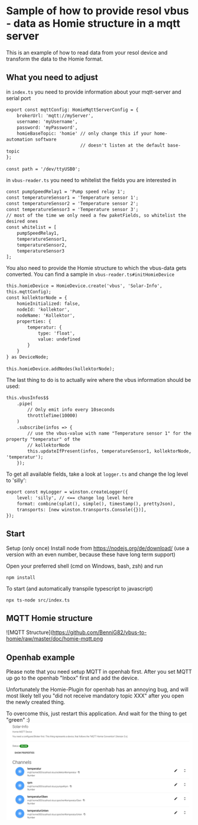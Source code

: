 # Sample of how to provide resol vbus - data as Homie structure in a mqtt server
This is an example of how to read data from your resol device and transform the data
to the Homie format.

## What you need to adjust
in ```index.ts``` you need to provide information about your mqtt-server and serial port 
```
export const mqttConfig: HomieMqttServerConfig = {
    brokerUrl: 'mqtt://myServer',
    username: 'myUsername',
    password: 'myPassword',
    homieBaseTopic: 'homie' // only change this if your home-automation software
                            // doesn't listen at the default base-topic
};

const path = '/dev/ttyUSB0';
```

in ```vbus-reader.ts``` you need to whitelist the fields you are interested in
```
const pumpSpeedRelay1 = 'Pump speed relay 1';
const temperatureSensor1 = 'Temperature sensor 1';
const temperatureSensor2 = 'Temperature sensor 2';
const temperatureSensor3 = 'Temperature sensor 3';
// most of the time we only need a few paketFields, so whitelist the desired ones
const whitelist = [
    pumpSpeedRelay1,
    temperatureSensor1,
    temperatureSensor2,
    temperatureSensor3
];
```
You also need to provide the Homie structure to which the vbus-data gets converted. 
You can find a sample in ```vbus-reader.ts#initHomieDevice```  
```
this.homieDevice = HomieDevice.create('vbus', 'Solar-Info', this.mqttConfig);
const kollektorNode = {
    homieInitialized: false,
    nodeId: 'kollektor',
    nodeName: 'Kollektor',
    properties: {
        temperatur: {
            type: 'float',
            value: undefined
        }
    }
} as DeviceNode;

this.homieDevice.addNodes(kollektorNode);
```
The last thing to do is to actually wire where the vbus information should be used:
```
this.vbusInfos$$
    .pipe(
        // Only emit info every 10seconds
        throttleTime(10000)
    )
    .subscribe(infos => {
        // use the vbus-value with name "Temperature sensor 1" for the property "temperatur" of the
        // kollektorNode 
        this.updateIfPresent(infos, temperatureSensor1, kollektorNode, 'temperatur');
    });
```

To get all available fields, take a look at ```logger.ts``` and change the log level to 'silly':
```
export const myLogger = winston.createLogger({
    level: 'silly', // <== change log level here
    format: combine(splat(), simple(), timestamp(), prettyJson),
    transports: [new winston.transports.Console({})],
});

```

## Start
Setup (only once)
Install node from https://nodejs.org/de/download/ 
(use a version with an even number, because these have long term support)

Open your preferred shell (cmd on Windows, bash, zsh) and run
```
npm install
```

To start (and automatically transpile typescript to javascript)
```
npx ts-node src/index.ts
```

## MQTT Homie structure
![MQTT Structure](https://github.com/BenniG82/vbus-to-homie/raw/master/doc/homie-mqtt.png

## Openhab example
Please note that you need setup MQTT in openhab first. After you set MQTT up go to the openhab "Inbox" first and 
add the device.

Unfortunately the Homie-Plugin for openhab has an annoying bug, and will most likely tell you 
"did not receive mandatory topic XXX" after you open the newly created thing.

To overcome this, just restart this application. And wait for the thing to get "green" :)
![Openhab](https://github.com/BenniG82/vbus-to-homie/raw/master/doc/openhab-homie.png)
